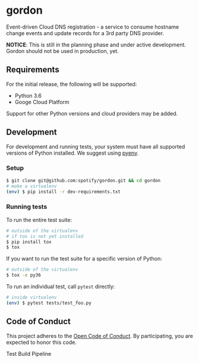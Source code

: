# gordon

Event-driven Cloud DNS registration - a service to consume hostname change events and update records for a 3rd party DNS provider.

**NOTICE**: This is still in the planning phase and under active development. Gordon should not be used in production, yet.

## Requirements

For the initial release, the following will be supported:

* Python 3.6
* Googe Cloud Platform

Support for other Python versions and cloud providers may be added.

## Development

For development and running tests, your system must have all supported versions of Python installed. We suggest using [pyenv](https://github.com/yyuu/pyenv).

### Setup

```sh
$ git clone git@github.com:spotify/gordon.git && cd gordon
# make a virtualenv
(env) $ pip install -r dev-requirements.txt
```

### Running tests

To run the entire test suite:

```sh
# outside of the virtualenv
# if tox is not yet installed
$ pip install tox
$ tox
```

If you want to run the test suite for a specific version of Python:

```sh
# outside of the virtualenv
$ tox -e py36
```

To run an individual test, call `pytest` directly:

```sh
# inside virtualenv
(env) $ pytest tests/test_foo.py
```


## Code of Conduct

This project adheres to the [Open Code of Conduct][code-of-conduct]. By participating, you are expected to honor this code.

[code-of-conduct]: https://github.com/spotify/code-of-conduct/blob/master/code-of-conduct.md

Test Build Pipeline
